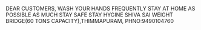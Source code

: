 DEAR CUSTOMERS,
WASH YOUR HANDS FREQUENTLY
STAY AT HOME AS POSSIBLE AS MUCH
STAY SAFE
STAY HYGINE
                                                SHIVA SAI WEIGHT BRIDGE(60 TONS CAPACITY),THIMMAPURAM,
                                                PHNO:9490104760
                                                
